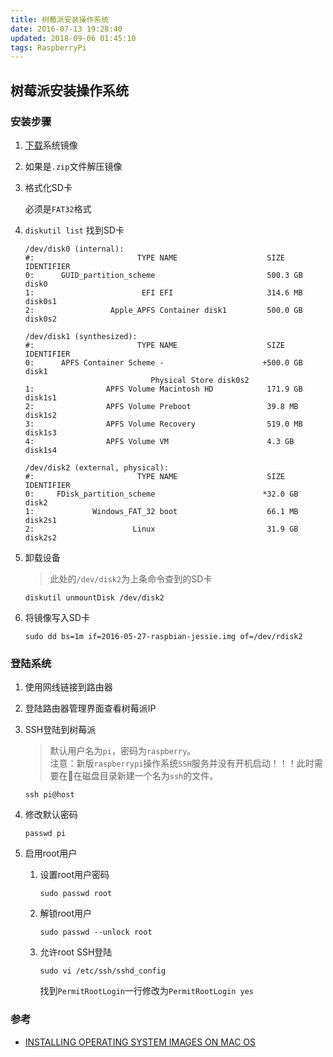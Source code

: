 ```yaml
---
title: 树莓派安装操作系统
date: 2016-07-13 19:28:40
updated: 2018-09-06 01:45:10
tags: RaspberryPi
---
```

## 树莓派安装操作系统

### 安装步骤

1. [下载](https://www.raspberrypi.org/downloads/raspbian/)系统镜像

2. 如果是`.zip`文件解压镜像

3. 格式化SD卡

    必须是`FAT32`格式

4. `diskutil list` 找到SD卡

    ```
    /dev/disk0 (internal):
    #:                       TYPE NAME                    SIZE       IDENTIFIER
    0:      GUID_partition_scheme                         500.3 GB   disk0
    1:                        EFI EFI                     314.6 MB   disk0s1
    2:                 Apple_APFS Container disk1         500.0 GB   disk0s2

    /dev/disk1 (synthesized):
    #:                       TYPE NAME                    SIZE       IDENTIFIER
    0:      APFS Container Scheme -                      +500.0 GB   disk1
                                Physical Store disk0s2
    1:                APFS Volume Macintosh HD            171.9 GB   disk1s1
    2:                APFS Volume Preboot                 39.8 MB    disk1s2
    3:                APFS Volume Recovery                519.0 MB   disk1s3
    4:                APFS Volume VM                      4.3 GB     disk1s4

    /dev/disk2 (external, physical):
    #:                       TYPE NAME                    SIZE       IDENTIFIER
    0:     FDisk_partition_scheme                        *32.0 GB    disk2
    1:             Windows_FAT_32 boot                    66.1 MB    disk2s1
    2:                      Linux                         31.9 GB    disk2s2
    ```

5. 卸载设备

    > 此处的`/dev/disk2`为上条命令查到的SD卡
    
    ```
    diskutil unmountDisk /dev/disk2
    ```

6. 将镜像写入SD卡

    ```
    sudo dd bs=1m if=2016-05-27-raspbian-jessie.img of=/dev/rdisk2
    ```

### 登陆系统

1. 使用网线链接到路由器

2. 登陆路由器管理界面查看树莓派IP

3. SSH登陆到树莓派
    
    > 默认用户名为`pi`，密码为`raspberry`。    
    > 注意：新版`raspberrypi`操作系统`SSH`服务并没有开机启动！！！此时需要在在磁盘目录新建一个名为`ssh`的文件。

    ```
    ssh pi@host
    ```

4. 修改默认密码

    ```
    passwd pi
    ```

5. 启用root用户

    1. 设置root用户密码
    
        ```
        sudo passwd root
        ```

    2. 解锁root用户

        ```
        sudo passwd --unlock root
        ```
    3. 允许root SSH登陆
    
        ```
        sudo vi /etc/ssh/sshd_config
        ```
        找到`PermitRootLogin`一行修改为`PermitRootLogin yes`

### 参考
- [INSTALLING OPERATING SYSTEM IMAGES ON MAC OS](https://www.raspberrypi.org/documentation/installation/installing-images/mac.md)